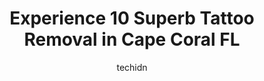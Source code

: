 ---
layout: ampstory
image: https://i0.wp.com/www.depkes.org/wp-content/uploads/2023/06/tattoo-removal-0-in-cape-coral-fl-1685798362.jpeg?resize=640,853
author: techidn
featured: false
description: Discover the impressive array of Tattoo Removal options in Cape Coral FL, where you can find 10 of the largest Tattoo Removal establishments in the area. From renowned classics to hidden gem
title: Experience 10 Superb Tattoo Removal in Cape Coral FL
cover:
   title: Experience 10 Superb Tattoo Removal in Cape Coral FL
   subtitle: Rickpate
   background: https://www.depkes.org/wp-content/uploads/2023/06/tattoo-removal-0-in-cape-coral-fl-1685798362.jpeg

pages: 
 - layout: thirds
   top: <h1>#1 Skin Spot Laser & Botox Club</h1>
   bottom: "<p>I had my first ever laser hair removal session today at the Skin Spot Laser Club. It was a great experience! I cant wait to see the results! Every member of the staff </p>"
   background: https://www.depkes.org/wp-content/uploads/2023/06/tattoo-removal-1-in-cape-coral-fl-1685798363.png
   backgroundblur: true
 - layout: thirds
   top: <h1>#2 The Laser Lounge Spa Estero</h1>
   bottom: "<p>The Laser Lounge Spa Estero is an amazing place to get your beauty needs.  Jonathan is an outstanding injector, Contessa is absolutely fabulous, and Shaina is incredibly </p>"
   background: https://www.depkes.org/wp-content/uploads/2023/06/tattoo-removal-2-in-cape-coral-fl-1685798363.png
   cta:
      link: https://www.depkes.org/blog/experience-10-superb-tattoo-removal-in-cape-coral-fl/
      text: Experience 10 Superb Tattoo Removal in Cape Coral FL
 - layout: thirds
   top: <h1>#3 Goodfellas Tattoo & Removal</h1>
   bottom: "<p>5612 8th St W #4, Lehigh Acres, FL 33971, United States</p>"
   background: https://www.depkes.org/wp-content/uploads/2023/06/tattoo-removal-3-in-cape-coral-fl-1685798364.jpeg
   cta:
      link: https://www.depkes.org/blog/experience-10-superb-tattoo-removal-in-cape-coral-fl/
      text: Experience 10 Superb Tattoo Removal in Cape Coral FL
 - layout: thirds
   top: <h1>#4 Raabery Ink Society</h1>
   bottom: "<p>4635 Coronado Pkwy Suite 4, Cape Coral, FL 33904, United States</p>"
   background: https://images.unsplash.com/photo-1462556791646-c201b8241a94?ixlib=rb-4.0.3&ixid=MnwxMjA3fDB8MHxwaG90by1wYWdlfHx8fGVufDB8fHx8&auto=format&fit=crop&w=640&h=853&q=80
   cta:
      link: https://www.depkes.org/blog/experience-10-superb-tattoo-removal-in-cape-coral-fl/
      text: Experience 10 Superb Tattoo Removal in Cape Coral FL
 - layout: thirds
   top: <h1>#5 Gearhead Tattoo</h1>
   bottom: "<p>4425 Del Prado Blvd S, Cape Coral, FL 33904, United States</p>"
   background: https://images.unsplash.com/photo-1602536052359-ef94c21c5948?ixlib=rb-4.0.3&ixid=MnwxMjA3fDB8MHxwaG90by1wYWdlfHx8fGVufDB8fHx8&auto=format&fit=crop&w=640&h=853&q=80
   cta:
      link: https://www.depkes.org/blog/experience-10-superb-tattoo-removal-in-cape-coral-fl/
      text: Experience 10 Superb Tattoo Removal in Cape Coral FL
 - layout: thirds
   top: <h1>#6 The Tattoo Emporium</h1>
   bottom: "<p>1404 Del Prado Blvd S #180, Cape Coral, FL 33990, United States</p>"
   background: https://images.unsplash.com/photo-1580610447943-1bfbef5efe07?ixlib=rb-4.0.3&ixid=MnwxMjA3fDB8MHxwaG90by1wYWdlfHx8fGVufDB8fHx8&auto=format&fit=crop&w=640&h=853&q=80
   cta:
      link: https://www.depkes.org/blog/experience-10-superb-tattoo-removal-in-cape-coral-fl/
      text: Experience 10 Superb Tattoo Removal in Cape Coral FL
 - layout: thirds
   top: <h1>#7 Laser Tattoo Removal by Tatt Cemetery</h1>
   bottom: "<p>13410 Parker Commons Blvd suite 103, Fort Myers, FL 33912, United States</p>"
   background: https://images.unsplash.com/photo-1561679660-d00ee1e0dc8e?ixlib=rb-4.0.3&ixid=MnwxMjA3fDB8MHxwaG90by1wYWdlfHx8fGVufDB8fHx8&auto=format&fit=crop&w=640&h=853&q=80
   cta:
      link: https://www.depkes.org/blog/experience-10-superb-tattoo-removal-in-cape-coral-fl/
      text: Experience 10 Superb Tattoo Removal in Cape Coral FL
 - layout: thirds
   middle: Continue reading...
   background: https://images.unsplash.com/photo-1489694553447-4c9339da310d?ixlib=rb-4.0.3&ixid=MnwxMjA3fDB8MHxwaG90by1wYWdlfHx8fGVufDB8fHx8&auto=format&fit=crop&w=640&h=853&q=80
   cta:
      link: https://www.depkes.org/blog/experience-10-superb-tattoo-removal-in-cape-coral-fl/
      text: Experience 10 Superb Tattoo Removal in Cape Coral FL
      
---